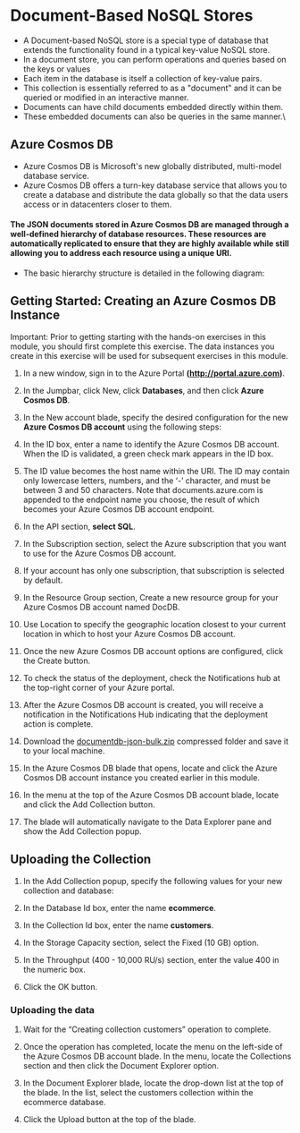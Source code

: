 # Document-Based NoSQL Stores
- A Document-based NoSQL store is a special type of database that extends the functionality found in a typical key-value NoSQL store.
-  In a document store, you can perform operations and queries based on the keys or values
-  Each item in the database is itself a collection of key-value pairs.
- This collection is essentially referred to as a "document" and it can be queried or modified in an interactive manner.
- Documents can have child documents embedded directly within them.
- These embedded documents can also be queries in the same manner.\

## Azure Cosmos DB
- Azure Cosmos DB is Microsoft's new globally distributed, multi-model database service.
- Azure Cosmos DB offers a turn-key database service that allows you to create a database and distribute the data globally so that the data users access or in datacenters closer to them.

#### The JSON documents stored in Azure Cosmos DB are managed through a well-defined hierarchy of database resources. These resources are automatically replicated to ensure that they are highly available while still allowing you to address each resource using a unique URI.
- The basic hierarchy structure is detailed in the following diagram:

## Getting Started: Creating an Azure Cosmos DB Instance
Important: Prior to getting starting with the hands-on exercises in this module, you should first complete this exercise. The data instances you create in this exercise will be used for subsequent exercises in this module.

1. In a new window, sign in to the Azure Portal **(http://portal.azure.com)**.

2. In the Jumpbar, click New, click **Databases**, and then click **Azure Cosmos DB**.

3. In the New account blade, specify the desired configuration for the new **Azure Cosmos DB account** using the following steps:

4. In the ID box, enter a name to identify the Azure Cosmos DB account. When the ID is validated, a green check mark appears in the ID box.

5. The ID value becomes the host name within the URI. The ID may contain only lowercase letters, numbers, and the ‘-’ character, and must be between 3 and 50 characters. Note that documents.azure.com is appended to the endpoint name you choose, the result of which becomes your Azure Cosmos DB account endpoint.

6. In the API section, **select SQL**.

7. In the Subscription section, select the Azure subscription that you want to use for the Azure Cosmos DB account.

8. If your account has only one subscription, that subscription is selected by default.

9. In the Resource Group section, Create a new resource group for your Azure Cosmos DB account named DocDB.

10. Use Location to specify the geographic location closest to your current location in which to host your Azure Cosmos DB account.

11. Once the new Azure Cosmos DB account options are configured, click the Create button.

12. To check the status of the deployment, check the Notifications hub at the top-right corner of your Azure portal.

13. After the Azure Cosmos DB account is created, you will receive a notification in the Notifications Hub indicating that the deployment action is complete.
14. Download the [documentdb-json-bulk.zip](https://d37djvu3ytnwxt.cloudfront.net/assets/courseware/v1/fc756eaab966f3a972174e6f82c70674/asset-v1:Microsoft+DAT221x+1T2017+type@asset+block/documentdb-json-bulk.zip) compressed folder and save it to your local machine.

15. In the Azure Cosmos DB blade that opens, locate and click the Azure Cosmos DB account instance you created earlier in this module.

16. In the menu at the top of the Azure Cosmos DB account blade, locate and click the Add Collection button.

17. The blade will automatically navigate to the Data Explorer pane and show the Add Collection popup.

## Uploading the Collection
1. In the Add Collection popup, specify the following values for your new collection and database:

2. In the Database Id box, enter the name **ecommerce**.

3. In the Collection Id box, enter the name **customers**.

4. In the Storage Capacity section, select the Fixed (10 GB) option.

5. In the Throughput (400 - 10,000 RU/s) section, enter the value 400 in the numeric box.

6. Click the OK button.

### Uploading the data
1. Wait for the “Creating collection customers” operation to complete.

2. Once the operation has completed, locate the menu on the left-side of the Azure Cosmos DB account blade. In the menu, locate the Collections section and then click the Document Explorer option.

3. In the Document Explorer blade, locate the drop-down list at the top of the blade. In the list, select the customers collection within the ecommerce database.

4. Click the Upload button at the top of the blade.
